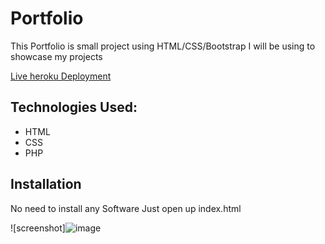 # Portfolio
This   Portfolio is small project using HTML/CSS/Bootstrap I will be using  to showcase my projects


[Live heroku Deployment](https://portfolio-manik.herokuapp.com/)
## Technologies Used:
* HTML
* CSS
* PHP
## Installation
No need to install any Software Just open up index.html

![screenshot]![image](https://user-images.githubusercontent.com/90236961/133722633-3eaefd2d-0b86-40eb-8116-e169eb2bbb77.png)

